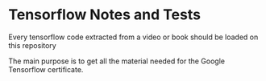 # Tensorflow Notes and Tests

Every tensorflow code extracted from a video or book should be loaded on this repository

The main purpose is to get all the material needed for the Google Tensorflow certificate.
